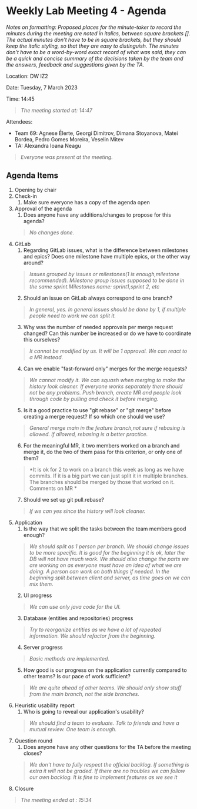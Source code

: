 
# Weekly Lab Meeting 4 - Agenda
*Notes on formatting:
Proposed places for the minute-taker to record the minutes during the meeting are noted in italics, between square brackets [].
The actual minutes don’t have to be in square brackets, but they should keep the italic styling, so that they are easy to distinguish.
The minutes don’t have to be a word-by-word exact record of what was said, they can be a quick and concise summary of the decisions taken by the team and the answers, feedback and suggestions given by the TA.*

Location: DW IZ2

Date: Tuesday, 7 March 2023

Time: 14:45
> *The meeting started at: 14:47*

Attendees:
- Team 69: Agnese Ēlerte, Georgi Dimitrov, Dimana Stoyanova, Matei Bordea, Pedro Gomes Moreira, Veselin Mitev
- TA: Alexandra Ioana Neagu

> *Everyone was present at the meeting.*

## Agenda Items
1. Opening by chair
2. Check-in
    1. Make sure everyone has a copy of the agenda open
3. Approval of the agenda
    1. Does anyone have any additions/changes to propose for this agenda?
    > *No changes done.*
4. GitLab
    1. Regarding GitLab issues, what is the difference between milestones and epics? Does one milestone have multiple epics, or the other way around?
    > *Issues grouped by issues or milestones(1 is enough,milestone recommended). Milestone group issues supposed to be done in the same sprint.Milestones name: sprint1,sprint 2, etc*
    2. Should an issue on GitLab always correspond to one branch?
    > *In general, yes. In general issues should be done by 1, if multiple people need to work we can split it.*
    3. Why was the number of needed approvals per merge request changed? Can this number be increased or do we have to coordinate this ourselves?
    > *It cannot be modified by us. It will be 1 approval. We can react to a MR instead.*
    4. Can we enable "fast-forward only" merges for the merge requests?
    > *We cannot modify it. We can squash when merging to make the history look cleaner. If everyone works separately there should not be any problems. Push branch, create MR and people look through code by pulling and check it before merging.*
    5. Is it a good practice to use "git rebase" or "git merge" before creating a merge request? If so which one should we use?
    > *General merge main in the feature branch,not sure if rebasing is allowed. if allowed, rebasing is a better practice.*
    6. For the meaningful MR, it two members worked on a branch and merge it, do the two of them pass for this criterion, or only one of them? 
    > *It is ok for 2 to work on a branch this week as long as we have commits. If it is a big part we can just split it in multiple branches. The branches should be merged by those that worked on it. Comments on MR *
    7. Should we set up git pull.rebase?
    > *If we can yes since the history will look cleaner.*
5. Application
    1. Is the way that we split the tasks between the team members good enough?
    > *We should split as 1 person per branch. We should change issues to be more specific. It is good for the beginning it is ok, later the DB will not have much work. We should also change the parts we are working on as everyone must have an idea of what we are doing. A person can work on both things if needed. In the beginning split between client and server, as time goes on we can mix them.*
    2. UI progress
    > *We can use only java code for the UI.*
    3. Database (entities and repositories) progress
    > *Try to reorganize entities as we have a lot of repeated information. We should refactor from the beginning.*
    4. Server progress
    > *Basic methods are implemented.*
    5. How good is our progress on the application currently compared to other teams? Is our pace of work sufficient?
    > *We are quite ahead of other teams. We should only show stuff from the main branch, not the side branches.*
6. Heuristic usability report
    1. Who is going to reveal our application's usability?
    > *We should find a team to evaluate. Talk to friends and have a mutual review. One team is enough.*
7. Question round
    1. Does anyone have any other questions for the TA before the meeting closes?
    > *We don't have to fully respect the official backlog. If something is extra it will not be graded. If there are no troubles we can follow our own backlog. It is fine to implement features as we see it*
8. Closure
> *The meeting ended at : 15:34*
